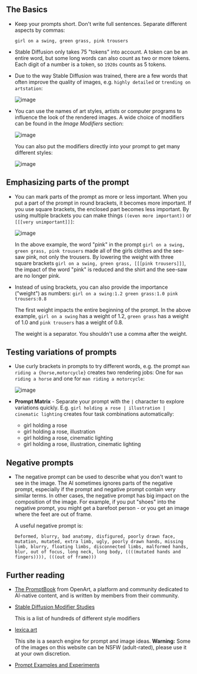 ## The Basics
* Keep your prompts short. Don't write full sentences. Separate different aspects by commas:

    `girl on a swing, green grass, pink trousers`

* Stable Diffusion only takes 75 "tokens" into account. A token can be an entire word, but some long words can also count as two or more tokens. Each digit of a number is a token, so `1920s` counts as 5 tokens.

* Due to the way Stable Diffusion was trained, there are a few words that often improve the quality of images, e.g. `highly detailed` or `trending on artstation`:

    ![image](https://user-images.githubusercontent.com/5852422/196815094-2a3d075e-a641-43b2-a773-26ebbd249fb7.png)

* You can use the names of art styles, artists or computer programs to influence the look of the rendered images. A wide choice of modifiers can be found in the _Image Modifiers_ section:

    ![image](https://user-images.githubusercontent.com/5852422/196817139-fe7f6aa2-b658-4170-be79-e02af7ec604b.png)

    You can also put the modifiers directly into your prompt to get many different styles:

    ![image](https://user-images.githubusercontent.com/5852422/196818870-c44ca641-bc3e-45a9-91a5-c66a7b671d1f.png)

## Emphasizing parts of the prompt
* You can mark parts of the prompt as more or less important. When you put a part of the prompt in round brackets, it becomes more important. If you use square brackets, the enclosed part becomes less important. By using multiple brackets you can make things `((even more important))` or `[[[very unimportant]]]`:

    ![image](https://user-images.githubusercontent.com/5852422/196799015-7cfa13db-dffb-4c3e-82e8-786c8cd7b2af.png)

    In the above example, the word "pink" in the prompt `girl on a swing, green grass, pink trousers` made all of the girls clothes and the see-saw pink,
    not only the trousers. By lowering the weight with three square brackets `girl on a swing, green grass, [[[pink trousers]]]`, the impact of the word
    "pink" is reduced and the shirt and the see-saw are no longer pink.

* Instead of using brackets, you can also provide the importance ("weight") as numbers: `girl on a swing:1.2 green grass:1.0 pink trousers:0.8`

    The first weight impacts the entire beginning of the prompt. In the above example, `girl on a swing` has a weight of 1.2, `green grass` has a 
    weight of 1.0 and `pink trousers` has a weight of 0.8.

    The weight is a separator. You shouldn't use a comma after the weight.

## Testing variations of prompts
* Use curly brackets in prompts to try different words, e.g. the prompt `man riding a {horse,motorcycle}` creates two rendering jobs: One for `man riding a horse` and one for `man riding a motorcycle`:

    ![image](https://user-images.githubusercontent.com/5852422/196795838-88dec248-dbbc-4681-b00f-c16444e80a73.png)

* **Prompt Matrix** - Separate your prompt with the `|` character to explore variations quickly. E.g. `girl holding a rose | illustration | cinematic lighting` creates four task combinations automatically: 
    * girl holding a rose
    * girl holding a rose, illustration
    * girl holding a rose, cinematic lighting 
    * girl holding a rose, illustration, cinematic lighting

## Negative prompts
* The negative prompt can be used to describe what you don't want to see in the image. The AI sometimes ignores parts of the negative prompt, especially if the prompt and negative prompt contain very similar terms. In other cases, the negative prompt has big impact on the composition of the image. For example, if you put "shoes" into the negative prompt, you might get a barefoot person - or you get an image where the feet are out of frame. 

    A useful negative prompt is:

    `Deformed, blurry, bad anatomy, disfigured, poorly drawn face, mutation, mutated, extra limb, ugly, poorly drawn hands, missing limb, blurry, floating limbs, disconnected limbs, malformed hands, blur, out of focus, long neck, long body, ((((mutated hands and fingers)))), (((out of frame)))`

## Further reading
* [The PromptBook](https://openart.ai/promptbook) from OpenArt, a platform and community dedicated to AI-native content, and is written by members from their community.

* [Stable Diffusion Modifier Studies](https://proximacentaurib.notion.site/2b07d3195d5948c6a7e5836f9d535592?v=b5b75a67cc52483c9965cfc141f6f582)

    This is a list of hundreds of different style modifiers

* [lexica.art](https://lexica.art/)

    This site is a search engine for prompt and image ideas. **Warning:** Some of the images on this website can be NSFW (adult-rated), please use it at your own discretion.

* [Prompt Examples and Experiments](https://strikingloo.github.io/stable-diffusion-vs-dalle-2#prompt-examples-and-experiments)